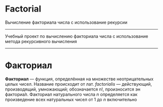 # Factorial
Вычисление факториала числа с использование рекурсии

***
Учебный проект по вычислению факториала числа с использование метода рекурсивного вычисления
***

# Факториал

**Факториал** — функция, определённая на множестве неотрицательных целых чисел. Название происходит от лат. *factorialis* — действующий, производящий, умножающий; обозначается n!, произносится эн факториа́л. Факториал натурального числа *n* определяется как произведение всех натуральных чисел от 1 до *n* включительно

